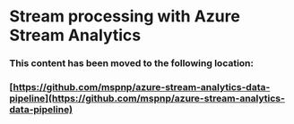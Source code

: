 # Stream processing with Azure Stream Analytics

### This content has been moved to the following location:

### [https://github.com/mspnp/azure-stream-analytics-data-pipeline](https://github.com/mspnp/azure-stream-analytics-data-pipeline)
